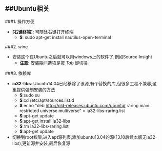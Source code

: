 ##Ubuntu相关
---

###1. 操作方便
* __[右键终端]__: 可随处右键打开终端
	* __$__: sudo apt-get install nautilus-open-terminal

###2. wine
* 安装这个在Ubuntu之后就可以用windows上的软件了,例如Source Insight
  * __注意__: 安装期间选项是按 *Tab* 键切换

###3. 依赖库
* __ia32-libs__: Ubuntu14.04已经移除了该源,有个替换的库,但很多工程不兼容,这里提供强制安装的方法
  * __$__:sudo su
  * __$__:cd /etc/apt/sources.list.d
  * __$__:echo "deb http://old-releases.ubuntu.com/ubuntu/ raring main restricted universe multiverse" > ia32-libs-raring.list
  * __$__:apt-get update
  * __$__:apt-get install ia32-libs
  * __$__:rm ia32-libs-raring.list
  * __$__:apt-get update
* 切换到root权限,进入apt源列表,添加ubuntu13.04的源(13.10后续本版无ia32-libs),更新源并安装,最后恢复源

